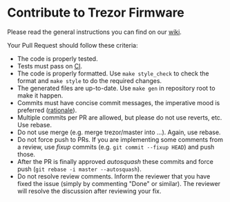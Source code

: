# Contribute to Trezor Firmware

Please read the general instructions you can find on our
[wiki](https://wiki.trezor.io/Developers_guide:Contributing).

Your Pull Request should follow these criteria:

- The code is properly tested.
- Tests must pass on [CI](https://travis-ci.org/trezor/trezor-firmware).
- The code is properly formatted. Use `make style_check` to check the format
  and `make style` to do the required changes.
- The generated files are up-to-date. Use `make gen` in repository root to make
  it happen.
- Commits must have concise commit messages, the imperative mood is preferred
  ([rationale](https://gist.github.com/robertpainsi/b632364184e70900af4ab688decf6f53)).
- Multiple commits per PR are allowed, but please do not use reverts, etc.
  Use rebase.
- Do not use merge (e.g. merge trezor/master into ...).
  Again, use rebase.
- Do not force push to PRs. If you are implementing some comments from a
  review, use _fixup_ commits (e.g. `git commit --fixup HEAD`) and push those.
- After the PR is finally approved _autosquash_ these commits and force push
  (`git rebase -i master --autosquash`).
- Do not resolve review comments. Inform the reviewer that you have fixed the
  issue (simply by commenting "Done" or similar). The reviewer will resolve the
  discussion after reviewing your fix.

